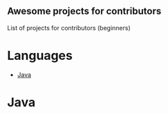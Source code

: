 ## Awesome projects for contributors

List of projects for contributors (beginners)

# Languages

* [Java](#markdown-header-java)

# Java
